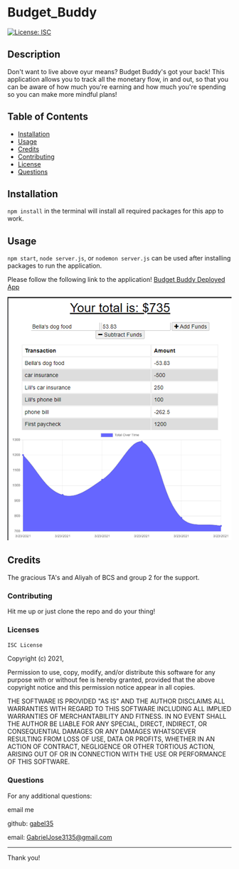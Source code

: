 # Budget_Buddy

[![License: ISC](https://img.shields.io/badge/License-ISC-blue.svg)](https://opensource.org/licenses/ISC)

## Description
Don't want to live above oyur means? Budget Buddy's got your back! This application allows you to track all the monetary flow, in and out, so that you can be aware of how much you're earning and how much you're spending so you can make more mindful plans!

## Table of Contents

* [Installation](#installation)
* [Usage](#usage)
* [Credits](#credits)
* [Contributing](#contributing)
* [License](#license)
* [Questions](#questions)


## Installation
`npm install` in the terminal will install all required packages for this app to work. 

## Usage
`npm start`, `node server.js`, or `nodemon server.js` can be used after installing packages to run the application.

Please follow the following link to the application!
[Budget Buddy Deployed App](https://protected-dawn-25034.herokuapp.com/)

![Budget Buddy Screenshot](./public/assets/budget_buddy.PNG)


## Credits

The gracious TA's and Aliyah of BCS and group 2 for the support.

### Contributing

Hit me up or just clone the repo and do your thing!
        
        
### Licenses

    ISC License

Copyright (c) 2021, 

Permission to use, copy, modify, and/or distribute this software for any
purpose with or without fee is hereby granted, provided that the above
copyright notice and this permission notice appear in all copies.

THE SOFTWARE IS PROVIDED "AS IS" AND THE AUTHOR DISCLAIMS ALL WARRANTIES
WITH REGARD TO THIS SOFTWARE INCLUDING ALL IMPLIED WARRANTIES OF
MERCHANTABILITY AND FITNESS. IN NO EVENT SHALL THE AUTHOR BE LIABLE FOR
ANY SPECIAL, DIRECT, INDIRECT, OR CONSEQUENTIAL DAMAGES OR ANY DAMAGES
WHATSOEVER RESULTING FROM LOSS OF USE, DATA OR PROFITS, WHETHER IN AN
ACTION OF CONTRACT, NEGLIGENCE OR OTHER TORTIOUS ACTION, ARISING OUT OF
OR IN CONNECTION WITH THE USE OR PERFORMANCE OF THIS SOFTWARE.
   

### Questions

For any additional questions:

email me

github: [gabel35](https://github.com/gabel35)

email: GabrielJose3135@gmail.com
        

-------------

Thank you!

        